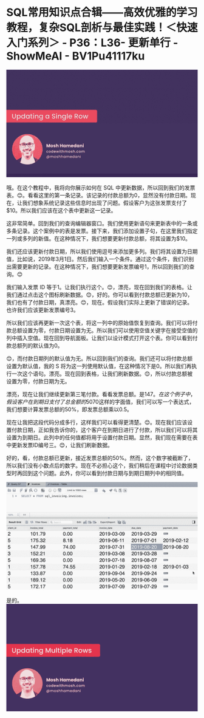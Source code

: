 # SQL常用知识点合辑——高效优雅的学习教程，复杂SQL剖析与最佳实践！＜快速入门系列＞ - P36：L36- 更新单行 - ShowMeAI - BV1Pu41117ku

![](img/f1453961f41a6ece6590726af431f558_0.png)

哦。在这个教程中，我将向你展示如何在 SQL 中更新数据，所以回到我们的发票表。😊。看看这里的第一条记录。该记录的付款总额为0，显然没有付款日期。现在，让我们想象系统记录这些信息时出现了问题。假设客户为这张发票支付了$10。所以我们应该在这个表中更新这一记录。

这非常简单。回到我们的查询编辑器窗口。我们使用更新语句来更新表中的一条或多条记录。这个案例中的表是发票。接下来，我们添加设置子句，在这里我们指定一列或多列的新值。在这种情况下，我们想要更新付款总额，将其设置为$10。

我们还应该更新付款日期，所以我们使用逗号来添加更多列。我们将其设置为日期值，比如说，2019年3月1日。然后我们输入一个条件。通过这个条件，我们识别出需要更新的记录。在这种情况下，我们想要更新发票编号1，所以回到我们的查询。😊

我们输入发票 ID 等于1。让我们执行这个。😊，漂亮，现在回到我们的表格。让我们通过点击这个图标刷新数据。😊，好的。你可以看到付款总额已更新为10，我们也有了付款日期，真漂亮。😊，现在。假设我们实际上更新了错误的记录。也许我们应该更新发票编号3。

所以我们应该再更新一次这个表，将这一列中的原始值恢复到查询。我们可以将付款总额设置为零，付款日期设置为无。所以我们可以使用空值关键字在接受空值的列中插入空值。现在回到导航面板。让我们以设计模式打开这个表。你可以看到付款总额列的默认值为0。

😊，而付款日期列的默认值为无。所以回到我们的查询。我们还可以将付款总额设置为默认值，我的 S 将为这一列使用默认值，在这种情况下是0。所以我们再执行一次这个语句。漂亮。现在回到表格，让我们刷新数据。😊，所以付款总额被设置为零，付款日期为无。

漂亮，现在让我们继续更新第三笔付款。看看发票总额。是$147。在这个例子中，假设客户在到期日支付了总金额的50%。所以回到我们的查询窗口，这里不使用像$70这样的字面值，我们可以写一个表达式，我们想要计算发票总额的50%，即发票总额乘以0.5。

现在让我把这段代码分成多行，这样我们可以看得更清楚。😊。现在我们应该设置付款日期，正如我告诉你的，这个客户在到期日进行了付款，所以我们可以将其设置为到期日。此列中的任何值都将用于设置付款日期。显然，我们现在需要在表中更新发票ID编号三。😊，让我们刷新数据。

好的，看，付款总额已更新，接近发票总额的50%。然而，这个数字被截断了，所以我们没有小数点后的数字。现在不必担心这个，我们稍后在课程中讨论数据类型时再回到这个问题。此外，你可以看到付款日期与到期日期列中的相同值。

![](img/f1453961f41a6ece6590726af431f558_2.png)

是的。![](img/f1453961f41a6ece6590726af431f558_4.png)
